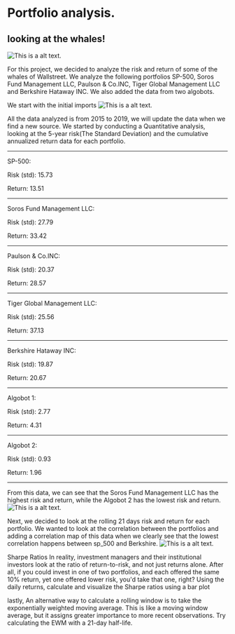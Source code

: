 # Portfolio analysis.
## looking at the whales!
![This is a alt text.]("Code/Resouces/pics/whales.jpg")

For this project, we decided to analyze the risk and return of some of the whales of Wallstreet.
We analyze the following portfolios SP-500, Soros Fund Management LLC, Paulson & Co.INC, Tiger Global Management LLC and Berkshire Hataway INC.
We also added the data from two algobots.

We start with the initial imports
![This is a alt text.]("Code/Resources/pics/imports.jpg")


All the data analyzed is from 2015 to 2019, we will update the data when we find a new source.
We started by conducting a Quantitative analysis, looking at the 5-year risk(The Standard Deviation) and the cumulative annualized return data for each portfolio.


__________________________________________
SP-500:

Risk (std): 15.73

Return: 13.51

________________________________________
Soros Fund Management LLC:

Risk (std): 27.79

Return: 33.42
________________________________________
Paulson & Co.INC:

Risk (std): 20.37

Return: 28.57
________________________________________
Tiger Global Management LLC:

Risk (std): 25.56

Return: 37.13
_______________________________________
Berkshire Hataway INC:

Risk (std): 19.87

Return: 20.67
_________________________________________
Algobot 1:

Risk (std): 2.77

Return: 4.31
_______________________________________
Algobot 2:

Risk (std): 0.93

Return: 1.96
________________________________________


From this data, we can see that the Soros Fund Management LLC has the highest risk and return, while the Algobot 2 has the lowest risk and return.
![This is a alt text.]("Code/Resouces/pics/risk_annualized_std")

Next, we decided to look at the rolling 21 days risk and return for each portfolio.
We wanted to look at the correlation between the portfolios and adding a correlation map of this data when we clearly see that the lowest correlation happens between sp_500 and Berkshire.
![This is a alt text.]("Code/Resouces/pics/sharp_ratios")

Sharpe Ratios
In reality, investment managers and their institutional investors look at the ratio of return-to-risk, and not just returns alone. After all, if you could invest in one of two portfolios, and each offered the same 10% return, yet one offered lower risk, you'd take that one, right?
Using the daily returns, calculate and visualize the Sharpe ratios using a bar plot


lastly, An alternative way to calculate a rolling window is to take the exponentially weighted moving average. This is like a moving window average, but it assigns greater importance to more recent observations. Try calculating the EWM with a 21-day half-life.
